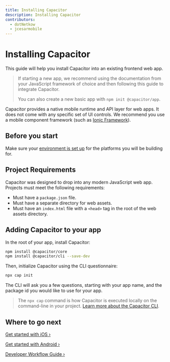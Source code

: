 ```yaml
---
title: Installing Capacitor
description: Installing Capacitor
contributors:
  - dotNetkow
  - jcesarmobile
---
```


# Installing Capacitor

This guide will help you install Capacitor into an existing frontend web app.

> If starting a new app, we recommend using the documentation from your JavaScript framework of choice and then following this guide to integrate Capacitor.
>
> You can also create a new basic app with `npm init @capacitor/app`.

Capacitor provides a native mobile runtime and API layer for web apps. It does not come with any specific set of UI controls. We recommend you use a mobile component framework (such as [Ionic Framework](https://ionicframework.com/)).

## Before you start

Make sure your [environment is set up](/docs/getting-started/environment-setup) for the platforms you will be building for.

## Project Requirements

Capacitor was designed to drop into any modern JavaScript web app. Projects must meet the following requirements:

- Must have a `package.json` file.
- Must have a separate directory for web assets.
- Must have an `index.html` file with a `<head>` tag in the root of the web assets directory.

## Adding Capacitor to your app

In the root of your app, install Capacitor:

```bash
npm install @capacitor/core
npm install @capacitor/cli --save-dev
```

Then, initialize Capacitor using the CLI questionnaire:

```bash
npx cap init
```

The CLI will ask you a few questions, starting with your app name, and the package id you would like to use for your app.

> The `npx cap` command is how Capacitor is executed locally on the command-line in your project. [Learn more about the Capacitor CLI](/docs/cli).

## Where to go next

[Get started with iOS &#8250;](/docs/ios)

[Get started with Android &#8250;](/docs/android)

[Developer Workflow Guide &#8250;](/docs/basics/workflow)
